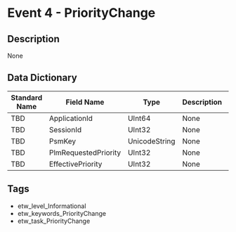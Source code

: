 # Event 4 - PriorityChange

## Description
None

## Data Dictionary
|Standard Name|Field Name|Type|Description|Sample Value|
|---|---|---|---|---|
|TBD|ApplicationId|UInt64|None|`None`|
|TBD|SessionId|UInt32|None|`None`|
|TBD|PsmKey|UnicodeString|None|`None`|
|TBD|PlmRequestedPriority|UInt32|None|`None`|
|TBD|EffectivePriority|UInt32|None|`None`|

## Tags
* etw_level_Informational
* etw_keywords_PriorityChange
* etw_task_PriorityChange